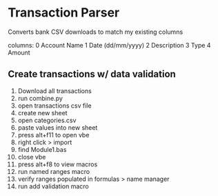 
# Transaction Parser

Converts bank CSV downloads to match my existing columns

columns: 
0 Account Name
1 Date (dd/mm/yyyy)
2 Description
3 Type
4 Amount


## Create transactions w/ data validation
1. Download all transactions
1. run combine.py
1. open transactions csv file
1. create new sheet
1. open categories.csv
1. paste values into new sheet
1. press alt+f11 to open vbe
1. right click > import
1. find Module1.bas
1. close vbe
1. press alt+f8 to view macros
1. run named ranges macro
1. verify ranges populated in formulas > name manager
1. run add validation macro


